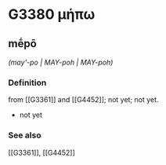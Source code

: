 # G3380 μήπω

## mḗpō

_(may'-po | MAY-poh | MAY-poh)_

### Definition

from [[G3361]] and [[G4452]]; not yet; not yet.

- not yet

### See also

[[G3361]], [[G4452]]

